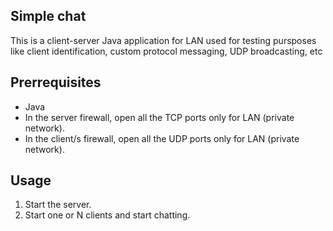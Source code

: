 ## Simple chat

This is a client-server Java application for LAN used for testing pursposes like client identification, custom protocol messaging, UDP broadcasting, etc

## Prerrequisites

- Java
- In the server firewall, open all the TCP ports only for LAN (private network).
- In the client/s firewall, open all the UDP ports only for LAN (private network).

## Usage

1. Start the server.
2. Start one or N clients and start chatting.

